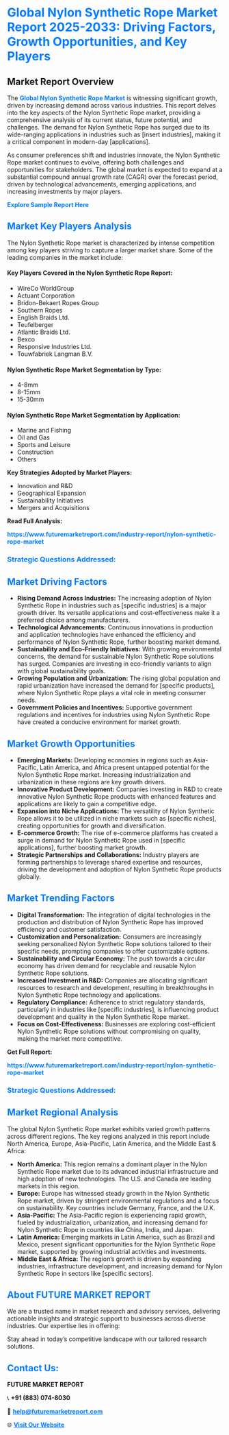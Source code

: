 <h1 style="color: #007BFF;">Global Nylon Synthetic Rope Market Report 2025-2033: Driving Factors, Growth Opportunities, and Key Players</h1>

<section id="overview">
<h2>Market Report Overview</h2>
<p>The <a href="https://www.futuremarketreport.com/industry-report/nylon-synthetic-rope-market" style="color: #007BFF; text-decoration: none;"><strong>Global Nylon Synthetic Rope Market</strong></a> is witnessing significant growth, driven by increasing demand across various industries. This report delves into the key aspects of the Nylon Synthetic Rope market, providing a comprehensive analysis of its current status, future potential, and challenges. The demand for Nylon Synthetic Rope has surged due to its wide-ranging applications in industries such as [insert industries], making it a critical component in modern-day [applications].</p>
<p>As consumer preferences shift and industries innovate, the Nylon Synthetic Rope market continues to evolve, offering both challenges and opportunities for stakeholders. The global market is expected to expand at a substantial compound annual growth rate (CAGR) over the forecast period, driven by technological advancements, emerging applications, and increasing investments by major players.</p>
</section>

<section id="overview">
<p><a href="https://www.futuremarketreport.com/request-sample/reportId=47126" style="color: #007BFF; text-decoration: none;"><strong>Explore Sample Report Here</strong></a></p>
</section>

<section id="key-players">
<h2 style="color: #007BFF;">Market Key Players Analysis</h2>
<p>The Nylon Synthetic Rope market is characterized by intense competition among key players striving to capture a larger market share. Some of the leading companies in the market include:</p>
<h4>Key Players Covered in the Nylon Synthetic Rope Report:</h4>
<ul><li>WireCo WorldGroup</li><li>Actuant Corporation</li><li>Bridon-Bekaert Ropes Group</li><li>Southern Ropes</li><li>English Braids Ltd.</li><li>Teufelberger</li><li>Atlantic Braids Ltd.</li><li>Bexco</li><li>Responsive Industries Ltd.</li><li>Touwfabriek Langman B.V.</li></ul>
<h4>Nylon Synthetic Rope Market Segmentation by Type:</h4>
<ul><li>4-8mm</li><li>8-15mm</li><li>15-30mm</li></ul>

<h4>Nylon Synthetic Rope Market Segmentation by Application:</h4>
<ul><li>Marine and Fishing</li><li>Oil and Gas</li><li>Sports and Leisure</li><li>Construction</li><li>Others</li></ul>
<p><strong>Key Strategies Adopted by Market Players:</strong></p>
<ul>
<li>Innovation and R&D</li>
<li>Geographical Expansion</li>
<li>Sustainability Initiatives</li>
<li>Mergers and Acquisitions</li>
</ul>
</section>

<section>
<p><strong>Read Full Analysis: </strong></p><a href="https://www.futuremarketreport.com/industry-report/nylon-synthetic-rope-market" style="color: #007BFF; text-decoration: none;"><strong>https://www.futuremarketreport.com/industry-report/nylon-synthetic-rope-market</strong></a>
<h3 style="color: #007BFF;">Strategic Questions Addressed:</h3>
</section>

<section id="driving-factors">
<h2 style="color: #007BFF;">Market Driving Factors</h2>
<ul>
<li><strong>Rising Demand Across Industries:</strong> The increasing adoption of Nylon Synthetic Rope in industries such as [specific industries] is a major growth driver. Its versatile applications and cost-effectiveness make it a preferred choice among manufacturers.</li>
<li><strong>Technological Advancements:</strong> Continuous innovations in production and application technologies have enhanced the efficiency and performance of Nylon Synthetic Rope, further boosting market demand.</li>
<li><strong>Sustainability and Eco-Friendly Initiatives:</strong> With growing environmental concerns, the demand for sustainable Nylon Synthetic Rope solutions has surged. Companies are investing in eco-friendly variants to align with global sustainability goals.</li>
<li><strong>Growing Population and Urbanization:</strong> The rising global population and rapid urbanization have increased the demand for [specific products], where Nylon Synthetic Rope plays a vital role in meeting consumer needs.</li>
<li><strong>Government Policies and Incentives:</strong> Supportive government regulations and incentives for industries using Nylon Synthetic Rope have created a conducive environment for market growth.</li>
</ul>
</section>

<section id="growth-opportunities">
<h2 style="color: #007BFF;">Market Growth Opportunities</h2>
<ul>
<li><strong>Emerging Markets:</strong> Developing economies in regions such as Asia-Pacific, Latin America, and Africa present untapped potential for the Nylon Synthetic Rope market. Increasing industrialization and urbanization in these regions are key growth drivers.</li>
<li><strong>Innovative Product Development:</strong> Companies investing in R&D to create innovative Nylon Synthetic Rope products with enhanced features and applications are likely to gain a competitive edge.</li>
<li><strong>Expansion into Niche Applications:</strong> The versatility of Nylon Synthetic Rope allows it to be utilized in niche markets such as [specific niches], creating opportunities for growth and diversification.</li>
<li><strong>E-commerce Growth:</strong> The rise of e-commerce platforms has created a surge in demand for Nylon Synthetic Rope used in [specific applications], further boosting market growth.</li>
<li><strong>Strategic Partnerships and Collaborations:</strong> Industry players are forming partnerships to leverage shared expertise and resources, driving the development and adoption of Nylon Synthetic Rope products globally.</li>
</ul>
</section>

<section id="trending-factors">
<h2 style="color: #007BFF;">Market Trending Factors</h2>
<ul>
<li><strong>Digital Transformation:</strong> The integration of digital technologies in the production and distribution of Nylon Synthetic Rope has improved efficiency and customer satisfaction.</li>
<li><strong>Customization and Personalization:</strong> Consumers are increasingly seeking personalized Nylon Synthetic Rope solutions tailored to their specific needs, prompting companies to offer customizable options.</li>
<li><strong>Sustainability and Circular Economy:</strong> The push towards a circular economy has driven demand for recyclable and reusable Nylon Synthetic Rope solutions.</li>
<li><strong>Increased Investment in R&D:</strong> Companies are allocating significant resources to research and development, resulting in breakthroughs in Nylon Synthetic Rope technology and applications.</li>
<li><strong>Regulatory Compliance:</strong> Adherence to strict regulatory standards, particularly in industries like [specific industries], is influencing product development and quality in the Nylon Synthetic Rope market.</li>
<li><strong>Focus on Cost-Effectiveness:</strong> Businesses are exploring cost-efficient Nylon Synthetic Rope solutions without compromising on quality, making the market more competitive.</li>
</ul>
</section>

<section>
<p><strong>Get Full Report: </strong></p><a href="https://www.futuremarketreport.com/industry-report/nylon-synthetic-rope-market" style="color: #007BFF; text-decoration: none;"><strong>https://www.futuremarketreport.com/industry-report/nylon-synthetic-rope-market</strong></a>
<h3 style="color: #007BFF;">Strategic Questions Addressed:</h3>
</section>


<section id="regional-analysis">
<h2 style="color: #007BFF;">Market Regional Analysis</h2>
<p>The global Nylon Synthetic Rope market exhibits varied growth patterns across different regions. The key regions analyzed in this report include North America, Europe, Asia-Pacific, Latin America, and the Middle East & Africa:</p>
<ul>
<li><strong>North America:</strong> This region remains a dominant player in the Nylon Synthetic Rope market due to its advanced industrial infrastructure and high adoption of new technologies. The U.S. and Canada are leading markets in this region.</li>
<li><strong>Europe:</strong> Europe has witnessed steady growth in the Nylon Synthetic Rope market, driven by stringent environmental regulations and a focus on sustainability. Key countries include Germany, France, and the U.K.</li>
<li><strong>Asia-Pacific:</strong> The Asia-Pacific region is experiencing rapid growth, fueled by industrialization, urbanization, and increasing demand for Nylon Synthetic Rope in countries like China, India, and Japan.</li>
<li><strong>Latin America:</strong> Emerging markets in Latin America, such as Brazil and Mexico, present significant opportunities for the Nylon Synthetic Rope market, supported by growing industrial activities and investments.</li>
<li><strong>Middle East & Africa:</strong> The region’s growth is driven by expanding industries, infrastructure development, and increasing demand for Nylon Synthetic Rope in sectors like [specific sectors].</li>
</ul>
</section>

<footer>
<h2 style="color: #007BFF;">About FUTURE MARKET REPORT</h2>
<p>We are a trusted name in market research and advisory services, delivering actionable insights and strategic support to businesses across diverse industries. Our expertise lies in offering:</p>

<p>Stay ahead in today’s competitive landscape with our tailored research solutions.</p>

<h2 style="color: #007BFF;">Contact Us:</h2>
<p><strong>FUTURE MARKET REPORT</strong></p>
<p>📞 <strong>+91 (883) 074-8030</strong></p>
<p>📧 <strong><a href="mailto:help@futuremarketreport.com" style="color: #007BFF;">help@futuremarketreport.com</a></strong></p>
<p>🌐 <strong><a href="https://www.futuremarketreport.com/" style="color: #007BFF;">Visit Our Website</a></strong></p>
</footer>